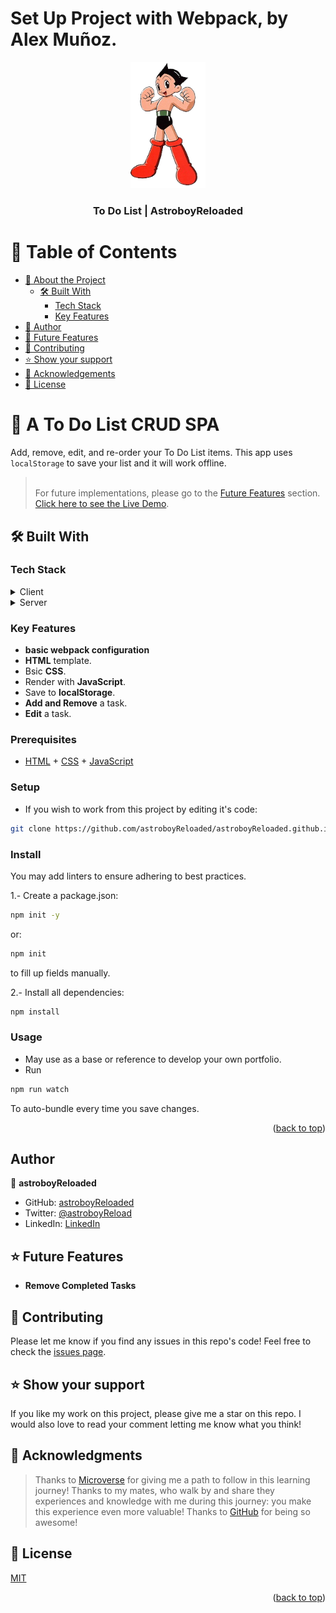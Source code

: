 # Set Up Project with Webpack, by Alex Muñoz.

<a name="readme-top"></a>

<div align="center">
  <img src="./src/images/Astroboy-removebg.png" alt="logo" width="120"  height="auto" />
  <br/>
  <h3><b>To Do List | AstroboyReloaded</b></h3>
</div>

<!-- TABLE OF CONTENTS -->

# 📗 Table of Contents

- [📖 About the Project](#about-project)
  - [🛠 Built With](#built-with)
    - [Tech Stack](#tech-stack)
    - [Key Features](#key-features)
- [👥 Author](#authors)
- [🔭 Future Features](#future-features)
- [🤝 Contributing](#contributing)
- [⭐️ Show your support](#support)
- [🙏 Acknowledgements](#acknowledgements)
- [📝 License](#license)

<!-- PROJECT DESCRIPTION -->

# 📖 A To Do List CRUD SPA <a name="about-project"></a>

 Add, remove, edit, and re-order your To Do List items. This app uses `localStorage` to save your list and it will work offline.

> <br> For future implementations, please go to the [Future Features](#future-features) section. [Click here to see the Live Demo](https://astroboyreloaded.github.io/).

## 🛠 Built With <a name="built-with"></a>

### Tech Stack <a name="tech-stack"></a>

<details>
  <summary>Client</summary>
  <ul>
    <li><a href="https://https://html5.org//">HTML 5</a></li>
    <li><a href="https://www.w3.org/Style/CSS/Overview.en.html">CSS 3</a></li>
    <li><a href="https://www.javascript.com/">JavaScript</a></li>
    <li><a href="https://www.npm.com/">npm</a></li>
    <li><a href="https://webpack.js.org/">webpack</a></li>
  </ul>
</details>
<details>
  <summary>Server</summary>
  <ul>
    <li><a href="https://pages.github.com/">GitHub Pages</a></li>
  </ul>
</details>

<!-- Features -->

### Key Features <a name="key-features"></a>

- **basic webpack configuration**
- **HTML** template.
- Bsic **CSS**.
- Render with **JavaScript**.
- Save to **localStorage**.
- **Add and Remove** a task.
- **Edit** a task.

### Prerequisites

- [HTML](https://www.w3.org/html/) + [CSS](https://www.w3.org/Style/CSS/Overview.en.html) + [JavaScript](https://www.javascript.com/)

### Setup

- If you wish to work from this project by editing it's code:

```sh
git clone https://github.com/astroboyReloaded/astroboyReloaded.github.io.git
```

### Install

You may add linters to ensure adhering to best practices.

1.- Create a package.json:

```sh
npm init -y
```

or:

```sh
npm init
```

to fill up fields manually.

2.- Install all dependencies:

```sh
npm install
```

### Usage

- May use as a base or reference to develop your own portfolio.
- Run

```sh
npm run watch
```
To auto-bundle every time you save changes.

<p align="right">(<a href="#readme-top">back to top</a>)</p>
<!-- AUTHORS -->

## Author <a name="authors"></a>

👤 **astroboyReloaded**

- GitHub: [astroboyReloaded](https://github.com/astroboyReloaded)
- Twitter: [@astroboyReload](https://twitter.com/astroboyReload)
- LinkedIn: [LinkedIn](https://www.linkedin.com/in/astroboyreloaded/)

<!-- FUTURE FEATURES -->

## ⭐️ Future Features <a name="future-features"></a>

- **Remove Completed Tasks**

<!-- CONTRIBUTING -->

## 🤝 Contributing <a name="contributing"></a>

Please let me know if you find any issues in this repo's code!
Feel free to check the [issues page](../../issues/).

<!-- SUPPORT -->

## ⭐️ Show your support <a name="support"></a>

If you like my work on this project, please give me a star on this repo. I would also love to read your comment letting me know what you think!

<!-- ACKNOWLEDGEMENTS -->

## 🙏 Acknowledgments <a name="acknowledgements"></a>

> Thanks to [Microverse](https://www.microverse.org/) for giving me a path to follow in this learning journey!
> Thanks to my mates, who walk by and share they experiences and knowledge with me during this journey: you make this experience even more valuable!
> Thanks to [GitHub](https://github.com/) for being so awesome!

<!-- LICENSE -->

## 📝 License <a name="license"></a>

[MIT](https://mit-license.org/)

<p align="right">(<a href="#readme-top">back to top</a>)</p>
